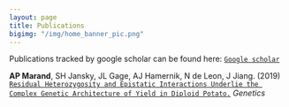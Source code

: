 ```yaml
---
layout: page
title: Publications
bigimg: "/img/home_banner_pic.png"
---
```


Publications tracked by google scholar can be found here: [`Google scholar`](https://scholar.google.com/citations?user=_bYW4UkAAAAJ&hl=en)

**AP Marand**, SH Jansky, JL Gage, AJ Hamernik, N de Leon, J Jiang. (2019) [`Residual Heterozygosity and Epistatic Interactions Underlie the Complex Genetic Architecture of Yield in Diploid Potato.`](https://www.genetics.org/content/212/1/317.abstract) _Genetics_
